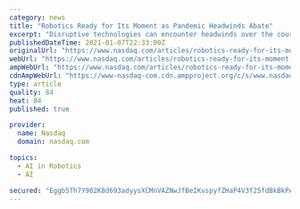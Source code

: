 ```yaml
---
category: news
title: "Robotics Ready for Its Moment as Pandemic Headwinds Abate"
excerpt: "Disruptive technologies can encounter headwinds over the course of their evolutions, but that doesn't always mean long-term negativity. Take the case of robotics investments. The coronavirus pandemic could have been a problem for the group,"
publishedDateTime: 2021-01-07T22:33:00Z
originalUrl: "https://www.nasdaq.com/articles/robotics-ready-for-its-moment-as-pandemic-headwinds-abate-2021-01-07"
webUrl: "https://www.nasdaq.com/articles/robotics-ready-for-its-moment-as-pandemic-headwinds-abate-2021-01-07"
ampWebUrl: "https://www.nasdaq.com/articles/robotics-ready-for-its-moment-as-pandemic-headwinds-abate-2021-01-07?amp"
cdnAmpWebUrl: "https://www-nasdaq-com.cdn.ampproject.org/c/s/www.nasdaq.com/articles/robotics-ready-for-its-moment-as-pandemic-headwinds-abate-2021-01-07?amp"
type: article
quality: 84
heat: 84
published: true

provider:
  name: Nasdaq
  domain: nasdaq.com

topics:
  - AI in Robotics
  - AI

secured: "Eggb5Th7Y902K8d693adyysXCMnVAZNwJfBeIKvspyfZHaP4V3f25fdBkBkPAvSn6cTm5Jd4o317sryXgfk/7ByYei268R6E9xPmkiBUasODuwSsHJu6jTIxxYrHW+tohQjSDZJScn5ZFE4n4pKzoZahUkUQU536mWyb0w/MB8F4LKPcgZ/33MmhkYaBHIUFrCFx0UR+NkxlISFZ/aTdfQ5R0znEGPw0qM1G9aRsc6HI1S3UzJaXqvp6lf+AjNte68v+l4QQv9gqi7BKsn3jmYqiUA7ZXTGUS4NaivdDFKIvGqB6TY5WolHRvMO6IY2H2S8AWnjENcejXrV3tyfDh5aW2Hs8vaH6NK3NoP1sCgA=;srZURd3L56BAI65n21YAKQ=="
---
```


